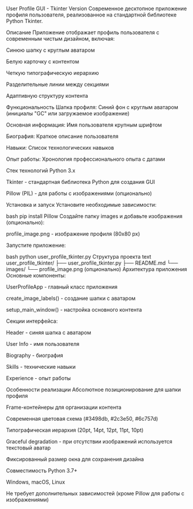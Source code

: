 User Profile GUI - Tkinter Version
Современное десктопное приложение профиля пользователя, реализованное на стандартной библиотеке Python Tkinter.

Описание
Приложение отображает профиль пользователя с современным чистым дизайном, включая:

Синюю шапку с круглым аватаром

Белую карточку с контентом

Четкую типографическую иерархию

Разделительные линии между секциями

Адаптивную структуру контента

Функциональность
Шапка профиля: Синий фон с круглым аватаром (инициалы "GC" или загружаемое изображение)

Основная информация: Имя пользователя крупным шрифтом

Биография: Краткое описание пользователя

Навыки: Список технологических навыков

Опыт работы: Хронология профессионального опыта с датами

Стек технологий
Python 3.x

Tkinter - стандартная библиотека Python для создания GUI

Pillow (PIL) - для работы с изображениями (опционально)

Установка и запуск
Установите необходимые зависимости:

bash
pip install Pillow
Создайте папку images и добавьте изображения (опционально):

profile_image.png - изображение профиля (80x80 px)

Запустите приложение:

bash
python user_profile_tkinter.py
Структура проекта
text
user_profile_tkinter/
├── user_profile_tkinter.py
├── README.md
└── images/
    └── profile_image.png (опционально)
Архитектура приложения
Основные компоненты:

UserProfileApp - главный класс приложения

create_image_labels() - создание шапки с аватаром

setup_main_window() - настройка основного контента

Секции интерфейса:

Header - синяя шапка с аватаром

User Info - имя пользователя

Biography - биография

Skills - технические навыки

Experience - опыт работы

Особенности реализации
Абсолютное позиционирование для шапки профиля

Frame-контейнеры для организации контента

Современная цветовая схема (#3498db, #2c3e50, #6c757d)

Типографическая иерархия (20pt, 14pt, 12pt, 11pt, 10pt)

Graceful degradation - при отсутствии изображений используется текстовый аватар

Фиксированный размер окна для сохранения дизайна

Совместимость
Python 3.7+

Windows, macOS, Linux

Не требует дополнительных зависимостей (кроме Pillow для работы с изображениями)
